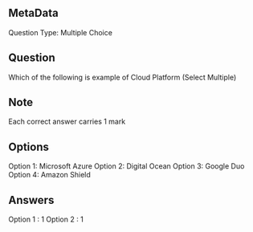 ## MetaData
Question Type: Multiple Choice

## Question
Which of the following is example of Cloud Platform (Select Multiple)

## Note
Each correct answer carries 1 mark

## Options
Option 1: Microsoft Azure
Option 2: Digital Ocean
Option 3: Google Duo
Option 4: Amazon Shield

## Answers
Option 1 : 1
Option 2 : 1
